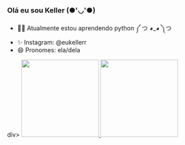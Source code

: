 ### Olá eu sou Keller (●'◡'●)

- 🐱‍🏍 Atualmente estou aprendendo python ༼ つ ◕_◕ ༽つ
-  ✨ Instagram: @eukellerr
- 😄 Pronomes: ela/dela 


div>
  <a href="https://github.com/rafaballerini">
  <img height="180em" src="https://github-readme-stats.vercel.app/api?username=rafaballerini&show_icons=true&theme=dracula&include_all_commits=true&count_private=true"/>
  <img height="180em" src="https://github-readme-stats.vercel.app/api/top-langs/?username=rafaballerini&layout=compact&langs_count=7&theme=dracula"/>
</div>

